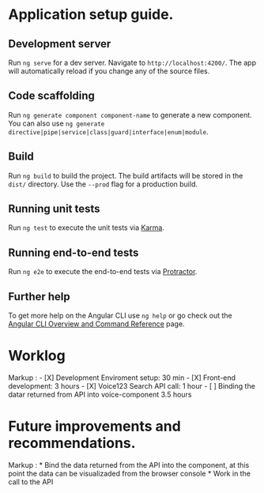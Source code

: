 # Application setup guide.

## Development server

Run `ng serve` for a dev server. Navigate to `http://localhost:4200/`. The app will automatically reload if you change any of the source files.

## Code scaffolding

Run `ng generate component component-name` to generate a new component. You can also use `ng generate directive|pipe|service|class|guard|interface|enum|module`.

## Build

Run `ng build` to build the project. The build artifacts will be stored in the `dist/` directory. Use the `--prod` flag for a production build.

## Running unit tests

Run `ng test` to execute the unit tests via [Karma](https://karma-runner.github.io).

## Running end-to-end tests

Run `ng e2e` to execute the end-to-end tests via [Protractor](http://www.protractortest.org/).

## Further help

To get more help on the Angular CLI use `ng help` or go check out the [Angular CLI Overview and Command Reference](https://angular.io/cli) page.


# Worklog
Markup : - [X] Development Enviroment setup: 30 min
         - [X] Front-end development: 3 hours
         - [X] Voice123 Search API call: 1 hour
         - [ ] Binding the datar returned from API into voice-component 3.5 hours

# Future improvements and recommendations.
 Markup : * Bind the data returned from the API into the component, at this point the data can be visualizaded from the browser console
          * Work in the call to the API
         
